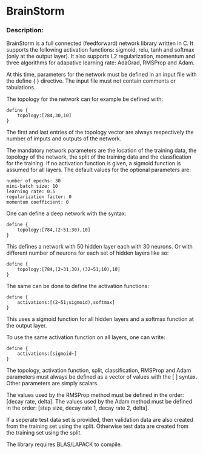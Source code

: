 
# BrainStorm

### Description:

BrainStorm is a full connected (feedforward) network library written in C. It supports the following activation functions: sigmoid, relu, tanh and softmax (only at the output layer). It also supports L2 regularization, momentum and three algorithms for adapative learning rate: AdaGrad, RMSProp and Adam.

At this time, parameters for the network must be defined in an input file with the define { } directive. The input file must not contain comments or tabulations. 

The topology for the network can for example be defined with:

```
define {
    topology:[784,30,10]
}
```
The first and last entries of the topology vector are always respectively the number of imputs and outputs of the network.

The mandatory network parameters are the location of the training data, the topology of the network, the split of the training data and the classfication for the training. If no activation function is given, a sigmoid function is assumed for all layers. The default values for the optional parameters are:

```
number of epochs: 30
mini-batch size: 10
learning rate: 0.5
regularization factor: 0
momentum coefficient: 0
```

One can define a deep network with the syntax:
```
define {
    topology:[784,(2~51;30),10]
}
```
This defines a network with 50 hidden layer each with 30 neurons.  Or with different number of neurons for each set of hidden layers like so:
```
define {
    topology:[784,(2~31;30),(32~51;10),10]
}
```

The same can be done to define the activation functions:
```
define {
    activations:[(2~51;sigmoid),softmax]
}
```
This uses a sigmoid function for all hidden layers and a softmax function at the output layer.

To use the same activation function on all layers, one can write:

```
define {
    activations:[sigmoid~]
}
```

The topology, activation function, split, classification, RMSProp and Adam parameters must always be defined as a vector of values with the [ ] syntax. Other parameters are simply scalars.

The values used by the RMSProp method must be defined in the order: [decay rate, delta].
The values used by the Adam method must be defined in the order: [step size, decay rate 1, decay rate 2, delta].

If a seperate test data set is provided, then validation data are also created from the training set using the split. Otherwise test data are created from the training set using the split.

The library requires BLAS/LAPACK to compile.

